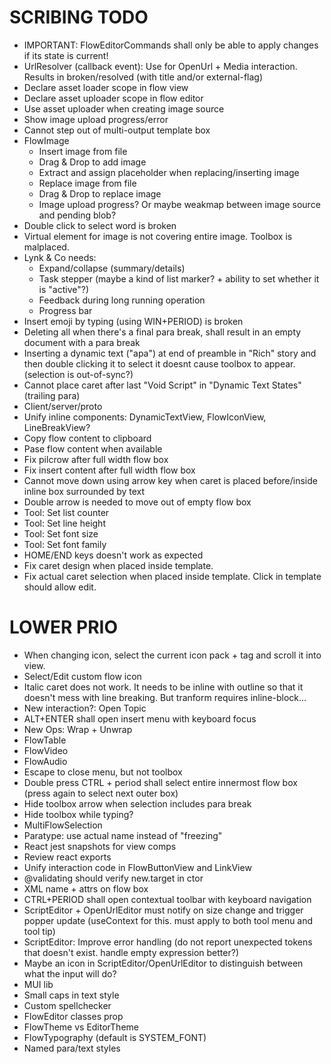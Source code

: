 SCRIBING TODO
=============
- IMPORTANT: FlowEditorCommands shall only be able to apply changes if its state is current!
- UrlResolver (callback event): Use for OpenUrl + Media interaction. Results in broken/resolved (with title and/or external-flag)
- Declare asset loader scope in flow view
- Declare asset uploader scope in flow editor
- Use asset uploader when creating image source
- Show image upload progress/error
- Cannot step out of multi-output template box
- FlowImage
  - Insert image from file
  - Drag & Drop to add image
  - Extract and assign placeholder when replacing/inserting image
  - Replace image from file
  - Drag & Drop to replace image
  - Image upload progress? Or maybe weakmap between image source and pending blob?
- Double click to select word is broken
- Virtual element for image is not covering entire image. Toolbox is malplaced.
- Lynk & Co needs:
  - Expand/collapse (summary/details)
  - Task stepper (maybe a kind of list marker? + ability to set whether it is "active"?)
  - Feedback during long running operation
  - Progress bar
- Insert emoji by typing (using WIN+PERIOD) is broken
- Deleting all when there's a final para break, shall result in an empty document with a para break
- Inserting a dynamic text ("apa") at end of preamble in "Rich" story and then double clicking it to select it doesnt cause toolbox to appear. (selection is out-of-sync?)
- Cannot place caret after last "Void Script" in "Dynamic Text States" (trailing para)
- Client/server/proto
- Unify inline components: DynamicTextView, FlowIconView, LineBreakView?
- Copy flow content to clipboard
- Pase flow content when available
- Fix pilcrow after full width flow box
- Fix insert content after full width flow box
- Cannot move down using arrow key when caret is placed before/inside inline box surrounded by text
- Double arrow is needed to move out of empty flow box
- Tool: Set list counter
- Tool: Set line height
- Tool: Set font size
- Tool: Set font family
- HOME/END keys doesn't work as expected
- Fix caret design when placed inside template.
- Fix actual caret selection when placed inside template. Click in template should allow edit.

LOWER PRIO
==========
- When changing icon, select the current icon pack + tag and scroll it into view.
- Select/Edit custom flow icon
- Italic caret does not work. It needs to be inline with outline so that it doesn't mess with line breaking. But tranform requires inline-block...
- New interaction?: Open Topic
- ALT+ENTER shall open insert menu with keyboard focus
- New Ops: Wrap + Unwrap
- FlowTable
- FlowVideo
- FlowAudio
- Escape to close menu, but not toolbox
- Double press CTRL + period shall select entire innermost flow box (press again to select next outer box)
- Hide toolbox arrow when selection includes para break
- Hide toolbox while typing?
- MultiFlowSelection
- Paratype: use actual name instead of "freezing"
- React jest snapshots for view comps
- Review react exports
- Unify interaction code in FlowButtonView and LinkView
- @validating should verify new.target in ctor
- XML name + attrs on flow box
- CTRL+PERIOD shall open contextual toolbar with keyboard navigation
- ScriptEditor + OpenUrlEditor must notify on size change and trigger popper update (useContext for this. must apply to both tool menu and tool tip)
- ScriptEditor: Improve error handling (do not report unexpected tokens that doesn't exist. handle empty expression better?)
- Maybe an icon in ScriptEditor/OpenUrlEditor to distinguish between what the input will do?
- MUI lib
- Small caps in text style
- Custom spellchecker
- FlowEditor classes prop
- FlowTheme vs EditorTheme
- FlowTypography (default is SYSTEM_FONT)
- Named para/text styles
